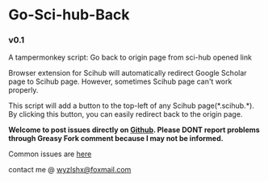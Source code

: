 # Go-Sci-hub-Back
### v0.1
A tampermonkey script: Go back to origin page from sci-hub opened link

Browser extension for Scihub will automatically redirect Google Scholar page to Scihub page. However, sometimes Scihub page can't work properly. 

This script will add a button to the top-left of any Scihub page(\*.scihub.\*). By clicking this button, you can easily redirect back to the origin page.

**Welcome to post issues directly on [Github](https://github.com/windingwind/Go-Sci-hub-Back/issues). Please DONT report problems through Greasy Fork comment because I may not be informed.**

Common issues are [here](https://github.com/windingwind/Go-Sci-hub-Back/issues/1)

 contact me @ <wyzlshx@foxmail.com>
